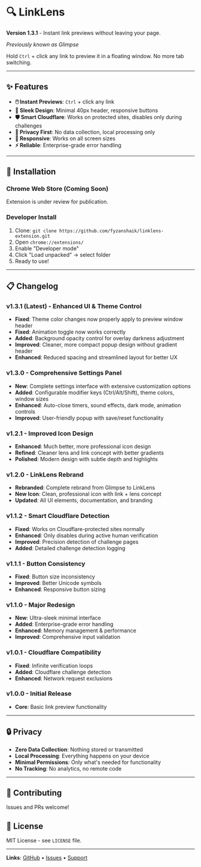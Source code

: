 # 🔍 LinkLens

**Version 1.3.1** - Instant link previews without leaving your page.

*Previously known as Glimpse*

Hold `Ctrl` + click any link to preview it in a floating window. No more tab switching.

---

## ✨ Features

- **🖱️ Instant Previews**: `Ctrl` + click any link
- **🎨 Sleek Design**: Minimal 40px header, responsive buttons
- **🛡️ Smart Cloudflare**: Works on protected sites, disables only during challenges
- **🔐 Privacy First**: No data collection, local processing only
- **📱 Responsive**: Works on all screen sizes
- **⚡ Reliable**: Enterprise-grade error handling

---

## 🚀 Installation

### Chrome Web Store (Coming Soon)
Extension is under review for publication.

### Developer Install
1. Clone: `git clone https://github.com/fyzanshaik/linklens-extension.git`
2. Open `chrome://extensions/`
3. Enable "Developer mode"
4. Click "Load unpacked" → select folder
5. Ready to use!

---

## 📋 Changelog

### v1.3.1 (Latest) - Enhanced UI & Theme Control
- **Fixed**: Theme color changes now properly apply to preview window header
- **Fixed**: Animation toggle now works correctly
- **Added**: Background opacity control for overlay darkness adjustment
- **Improved**: Cleaner, more compact popup design without gradient header
- **Enhanced**: Reduced spacing and streamlined layout for better UX

### v1.3.0 - Comprehensive Settings Panel
- **New**: Complete settings interface with extensive customization options
- **Added**: Configurable modifier keys (Ctrl/Alt/Shift), theme colors, window sizes
- **Enhanced**: Auto-close timers, sound effects, dark mode, animation controls
- **Improved**: User-friendly popup with save/reset functionality

### v1.2.1 - Improved Icon Design
- **Enhanced**: Much better, more professional icon design
- **Refined**: Cleaner lens and link concept with better gradients
- **Polished**: Modern design with subtle depth and highlights

### v1.2.0 - LinkLens Rebrand
- **Rebranded**: Complete rebrand from Glimpse to LinkLens
- **New Icon**: Clean, professional icon with link + lens concept
- **Updated**: All UI elements, documentation, and branding

### v1.1.2 - Smart Cloudflare Detection
- **Fixed**: Works on Cloudflare-protected sites normally
- **Enhanced**: Only disables during active human verification
- **Improved**: Precision detection of challenge pages
- **Added**: Detailed challenge detection logging

### v1.1.1 - Button Consistency
- **Fixed**: Button size inconsistency
- **Improved**: Better Unicode symbols
- **Enhanced**: Responsive button sizing

### v1.1.0 - Major Redesign
- **New**: Ultra-sleek minimal interface
- **Added**: Enterprise-grade error handling
- **Enhanced**: Memory management & performance
- **Improved**: Comprehensive input validation

### v1.0.1 - Cloudflare Compatibility
- **Fixed**: Infinite verification loops
- **Added**: Cloudflare challenge detection
- **Enhanced**: Network request exclusions

### v1.0.0 - Initial Release
- **Core**: Basic link preview functionality

---

## 🔒 Privacy

- **Zero Data Collection**: Nothing stored or transmitted
- **Local Processing**: Everything happens on your device
- **Minimal Permissions**: Only what's needed for functionality
- **No Tracking**: No analytics, no remote code

---

## 🤝 Contributing

Issues and PRs welcome! 

## 📄 License

MIT License - see `LICENSE` file.

---

**Links**: [GitHub](https://github.com/fyzanshaik/linklens-extension) • [Issues](https://github.com/fyzanshaik/linklens-extension/issues) • [Support](https://coff.ee/fyzanshaik)
